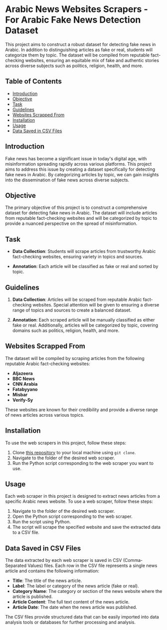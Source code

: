 # Arabic News Websites Scrapers - For Arabic Fake News Detection Dataset

This project aims to construct a robust dataset for detecting fake news in Arabic. In addition to distinguishing articles as fake or real, students will categorize them by topic. The dataset will be compiled from reputable fact-checking websites, ensuring an equitable mix of fake and authentic stories across diverse subjects such as politics, religion, health, and more.

## Table of Contents

- [Introduction](#introduction)
- [Objective](#objective)
- [Task](#task)
- [Guidelines](#guidelines)
- [Websites Scrapped From](#websites-scrapped-from)
- [Installation](#installation)
- [Usage](#usage)
- [Data Saved in CSV Files](#data-saved-in-csv-files)

## Introduction

Fake news has become a significant issue in today's digital age, with misinformation spreading rapidly across various platforms. This project aims to address this issue by creating a dataset specifically for detecting fake news in Arabic. By categorizing articles by topic, we can gain insights into the dissemination of fake news across diverse subjects.

## Objective

The primary objective of this project is to construct a comprehensive dataset for detecting fake news in Arabic. The dataset will include articles from reputable fact-checking websites and will be categorized by topic to provide a nuanced perspective on the spread of misinformation.

## Task

- **Data Collection**: Students will scrape articles from trustworthy Arabic fact-checking websites, ensuring variety in topics and sources.
  
- **Annotation**: Each article will be classified as fake or real and sorted by topic.

## Guidelines

1. **Data Collection**: Articles will be scraped from reputable Arabic fact-checking websites. Special attention will be given to ensuring a diverse range of topics and sources to create a balanced dataset.

2. **Annotation**: Each scraped article will be manually classified as either fake or real. Additionally, articles will be categorized by topic, covering domains such as politics, religion, health, and more.

## Websites Scrapped From

The dataset will be compiled by scraping articles from the following reputable Arabic fact-checking websites:

- **Aljazeera**
- **BBC News**
- **CNN Arabia**
- **Fatabyyano**
- **Misbar**
- **Verify-Sy**

These websites are known for their credibility and provide a diverse range of news articles across various topics.

## Installation

To use the web scrapers in this project, follow these steps:

1. Clone [this repository](https://github.com/Nahla-yasmine/Arabic-News-Scraper) to your local machine using `git clone`.
2. Navigate to the folder of the desired web scraper.
3. Run the Python script corresponding to the web scraper you want to use.

## Usage

Each web scraper in this project is designed to extract news articles from a specific Arabic news website. To use a web scraper, follow these steps:

1. Navigate to the folder of the desired web scraper.
2. Open the Python script corresponding to the web scraper.
3. Run the script using Python.
4. The script will scrape the specified website and save the extracted data to a CSV file.

## Data Saved in CSV Files

The data extracted by each web scraper is saved in CSV (Comma-Separated Values) files. Each row in the CSV file represents a single news article and contains the following information:

- **Title**: The title of the news article.
- **Label**: The label or category of the news article (fake or real).
- **Category Name**: The category or section of the news website where the article is published.
- **Article Content**: The full text content of the news article.
- **Article Date**: The date when the news article was published.

The CSV files provide structured data that can be easily imported into data analysis tools or databases for further processing and analysis.

